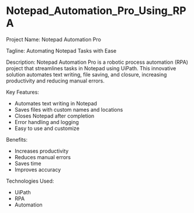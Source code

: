 # Notepad_Automation_Pro_Using_RPA
Project Name: Notepad Automation Pro

Tagline: Automating Notepad Tasks with Ease

Description:
Notepad Automation Pro is a robotic process automation (RPA) project that streamlines tasks in Notepad using UiPath. This innovative solution automates text writing, file saving, and closure, increasing productivity and reducing manual errors.

Key Features:
- Automates text writing in Notepad
- Saves files with custom names and locations
- Closes Notepad after completion
- Error handling and logging
- Easy to use and customize
 
Benefits:
- Increases productivity
- Reduces manual errors
- Saves time
- Improves accuracy
 
Technologies Used:
- UiPath
- RPA
- Automation
 
